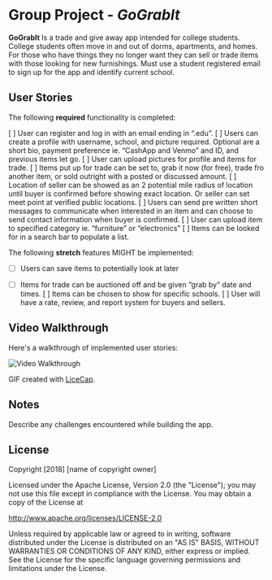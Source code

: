 # Group Project - *GoGrabIt*

**GoGrabIt** Is a trade and give away app intended for college students. College students often move in and out of dorms, apartments, and homes. For those who have things they no longer want they can sell or trade items with those looking for new furnishings. Must use a student registered email to sign up for the app and identify current school.


## User Stories

The following **required** functionality is completed:

[ ] User can register and log in with an email ending in “.edu”.
[ ] Users can create a profile with username, school, and picture required. Optional are a short bio, payment preference ie. “CashApp and Venmo” and ID, and previous items let go.
[ ] User can upload pictures for profile and items for trade.
[ ] Items put up for trade can be set to, grab it now (for free), trade fro another item, or sold outright with a posted or discussed amount.
[ ] Location of seller can be showed as an 2 potential mile radius of location until buyer is confirmed before showing exact location. Or seller can set meet point at verified public locations.
[ ] Users can send pre written short messages to communicate when interested in an item and can choose to send contact information when buyer is confirmed.
[ ] User can upload item to specified category ie. “furniture” or “electronics”
[ ] Items can be looked for in a search bar to populate a list.





The following **stretch** features MIGHT be implemented:

- [ ] Users can save items to potentially look at later
- [ ] Items for trade can be auctioned off and be given “grab by” date and times.
[ ] Items can be chosen to show for specific schools.
[ ] User will have a rate, review, and report system for buyers and sellers.



## Video Walkthrough

Here's a walkthrough of implemented user stories:

<img src='https://i.imgur.com/abc.gif' title='Video Walkthrough' width='' alt='Video Walkthrough' />

GIF created with [LiceCap](http://www.cockos.com/licecap/).

## Notes

Describe any challenges encountered while building the app.

## License

Copyright [2018] [name of copyright owner]

Licensed under the Apache License, Version 2.0 (the "License");
you may not use this file except in compliance with the License.
You may obtain a copy of the License at

http://www.apache.org/licenses/LICENSE-2.0

Unless required by applicable law or agreed to in writing, software
distributed under the License is distributed on an "AS IS" BASIS,
WITHOUT WARRANTIES OR CONDITIONS OF ANY KIND, either express or implied.
See the License for the specific language governing permissions and
limitations under the License.
